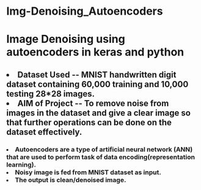 # Img-Denoising_Autoencoders
<h1>Image Denoising using autoencoders in keras and python</h1>
<h2>
<li>Dataset Used -- MNIST handwritten digit dataset containing 60,000 training and 10,000 testing 28*28 images.
<li>AIM of Project -- To remove noise from images in the dataset and give a clear image so that further operations can be done on the dataset effectively.
</h2>
<h3>
<li>Autoencoders are a type of artificial neural network (ANN) that are used to perform task of data encoding(representation learning).
<li>Noisy image is fed from MNIST dataset as input.
<li>The output is clean/denoised image.
</h3>
